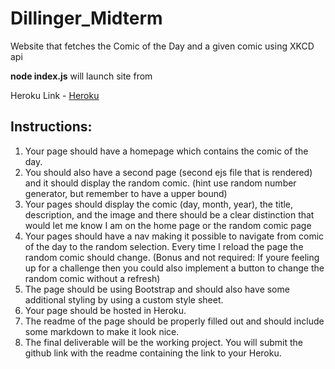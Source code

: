 # Dillinger_Midterm

Website that fetches the Comic of the Day and a given comic using XKCD api

**node index.js** will launch site from 

Heroku Link - [Heroku](http://heroku.com)





## Instructions:
1. Your page should have a homepage which contains the comic of the day.
2. You should also have a second page (second ejs file that is rendered) and it should display the random comic. (hint use random number generator, but remember to have a upper bound)
3. Your pages should display the comic (day, month, year), the title, description, and the image and there should be a clear distinction that would let me know I am on the home page or the random comic page
4. Your pages should have a nav making it possible to navigate from comic of the day to the random selection. Every time I reload the page the random comic should change. (Bonus and not required: If youre feeling up for a challenge then you could also implement a button to change the random comic without a refresh)
5. The page should be using Bootstrap and should also have some additional styling by using a custom style sheet. 
6. Your page should be hosted in Heroku.
7. The readme of the page should be properly filled out and should include some markdown to make it look nice.
8. The final deliverable will be the working project. You will submit the github link with the readme containing the link to your Heroku.